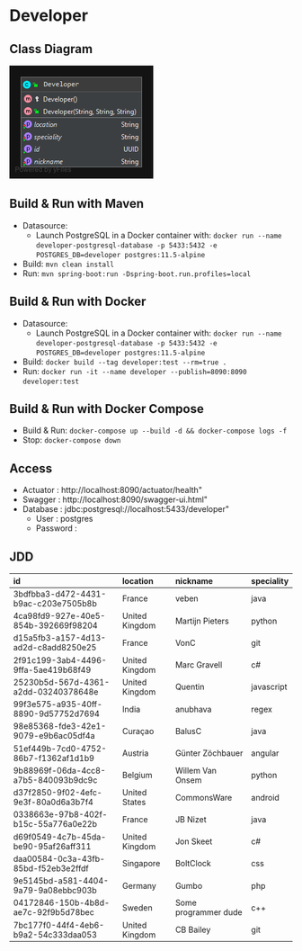 # Developer

## Class Diagram
![](./img/class-diagram.png)

## Build & Run with Maven
- Datasource:
    - Launch PostgreSQL in a Docker container with: `docker run --name developer-postgresql-database -p 5433:5432 -e POSTGRES_DB=developer postgres:11.5-alpine`
- Build: `mvn clean install`
- Run: `mvn spring-boot:run -Dspring-boot.run.profiles=local`

## Build & Run with Docker
- Datasource:
    - Launch PostgreSQL in a Docker container with: `docker run --name developer-postgresql-database -p 5433:5432 -e POSTGRES_DB=developer postgres:11.5-alpine`
- Build: `docker build --tag developer:test --rm=true .`
- Run: `docker run -it --name developer --publish=8090:8090 developer:test`

## Build & Run with Docker Compose
- Build & Run: `docker-compose up --build -d && docker-compose logs -f`
- Stop: `docker-compose down`

## Access
- Actuator : http://localhost:8090/actuator/health"
- Swagger : http://localhost:8090/swagger-ui.html"
- Database : jdbc:postgresql://localhost:5433/developer"
    - User : postgres
    - Password :
    
## JDD
| id | location | nickname | speciality |
| :--- | :--- | :--- | :--- |
| 3bdfbba3-d472-4431-b9ac-c203e7505b8b | France | veben | java |
| 4ca98fd9-927e-40e5-854b-392669f98204 | United Kingdom | Martijn Pieters | python |
| d15a5fb3-a157-4d13-ad2d-c8add8250e25 | France | VonC | git |
| 2f91c199-3ab4-4496-9ffa-5ae419b68f49 | United Kingdom | Marc Gravell | c# |
| 25230b5d-567d-4361-a2dd-03240378648e | United Kingdom | Quentin | javascript |
| 99f3e575-a935-40ff-8890-9d57752d7694 | India | anubhava | regex |
| 98e85368-fde3-42e1-9079-e9b6ac05df4a | Curaçao | BalusC | java |
| 51ef449b-7cd0-4752-86b7-f1362af1d1b9 | Austria | Günter Zöchbauer | angular |
| 9b88969f-06da-4cc8-a7b5-840093b9dc9c | Belgium | Willem Van Onsem | python |
| d37f2850-9f02-4efc-9e3f-80a0d6a3b7f4 | United States | CommonsWare | android |
| 0338663e-97b8-402f-b15c-55a776a0e22b | France | JB Nizet | java |
| d69f0549-4c7b-45da-be90-95af26aff311 | United Kingdom | Jon Skeet | c# |
| daa00584-0c3a-43fb-85bd-f52eb3e2ffdf | Singapore | BoltClock | css |
| 9e5145bd-a581-4404-9a79-9a08ebbc903b | Germany | Gumbo | php |
| 04172846-150b-4b8d-ae7c-92f9b5d78bec | Sweden | Some programmer dude | c++ |
| 7bc177f0-44f4-4eb6-b9a2-54c333daa053 | United Kingdom | CB Bailey | git |